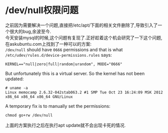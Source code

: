 # /dev/null权限问题
之前因为需要解决一个问题,直接把/etc/apt/下面的相关文件删除了,导致引入了一个很大的bug,余波至今.  
今天安装mysql的时候,这个问题有复现了.正好趁着这个机会研究了一下这个问题,在askubuntu.com上找到了一种可以的方案:  
`/dev/null` should have `0666` permissions and that is what `/etc/udev/rules.d/device-permissions.rules` says:
```
KERNEL=="null|zero|full|random|urandom", MODE="0666"
```
But unfortunately this is a virtual server. So the kernel has not been updated:
```
# uname -a
Linux memocamp 2.6.32-042stab063.2 #1 SMP Tue Oct 23 16:24:09 MSK 2012 x86_64 x86_64 x86_64 GNU/Linux
```
A temporary fix is to manually set the permissions:
```
chmod go+rw /dev/null
```

上面的方案执行之后在执行apt update就不会出现卡死的情况.  
